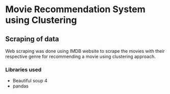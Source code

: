 # Movie Recommendation System using Clustering
## Scraping of data
Web scraping was done using IMDB website to scrape the movies with their respective genre for recommending a movie using clustering approach.
### Libraries used
- Beautiful soup 4
- pandas
